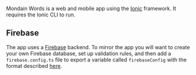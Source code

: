 Mondain Words is a web and mobile app using the [Ionic](http://ionicframework.com/docs/) framework. It requires the Ionic CLI to run.

## Firebase

The app uses a [Firebase](http://firebase.google.com) backend. To mirror the app you will want to create your own Firebase database, set up validation rules, and then add a ```firebase.config.ts``` file to export a variable called ```firebaseConfig``` with the format described [here](https://firebase.google.com/docs/web/setup).